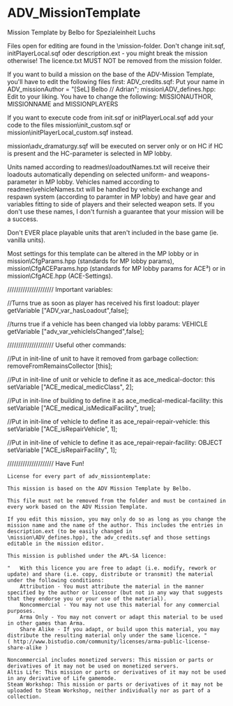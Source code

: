 # ADV_MissionTemplate
Mission Template by Belbo for Spezialeinheit Luchs

Files open for editing are found in the \mission\-folder. Don't change init.sqf, initPlayerLocal.sqf oder description.ext - you might break the mission otherwise!
The licence.txt MUST NOT be removed from the mission folder.

If you want to build a mission on the base of the ADV-Mission Template, you'll have to edit the following files first:
ADV_credits.sqf: Put your name in ADV_missionAuthor = "[SeL] Belbo // Adrian";
mission\ADV_defines.hpp: Edit to your liking. You have to change the following: MISSIONAUTHOR, MISSIONNAME and MISSIONPLAYERS

If you want to execute code from init.sqf or initPlayerLocal.sqf add your code to the files mission\init_custom.sqf or mission\initPlayerLocal_custom.sqf instead.

mission\adv_dramaturgy.sqf will be executed on server only or on HC if HC is present and the HC-parameter is selected in MP lobby.

Units named according to readmes\loadoutNames.txt will receive their loadouts automatically depending on selected uniform- and weapons-parameter in MP lobby.
Vehicles named according to readmes\vehicleNames.txt will be handled by vehicle exchange and respawn system (according to paramter in MP lobby) and have gear and variables fitting to side of players and their selected weapon sets.
If you don't use these names, I don't furnish a guarantee that your mission will be a success.

Don't EVER place playable units that aren't included in the base game (ie. vanilla units).

Most settings for this template can be altered in the MP lobby or in mission\CfgParams.hpp (standards for MP lobby params), mission\CfgACEParams.hpp (standards for MP lobby params for ACE³) or in mission\CfgACE.hpp (ACE-Settings).

/////////////////////
Important variables:

//Turns true as soon as player has received his first loadout:
player getVariable ["ADV_var_hasLoadout",false];

//turns true if a vehicle has been changed via lobby params:
VEHICLE getVariable ["adv_var_vehicleIsChanged",false];

/////////////////////
Useful other commands:

//Put in init-line of unit to have it removed from garbage collection:
removeFromRemainsCollector [this];

//Put in init-line of unit or vehicle to define it as ace_medical-doctor:
this setVariable ["ACE_medical_medicClass", 2];

//Put in init-line of building to define it as ace_medical-medical-facility:
this setVariable ["ACE_medical_isMedicalFacility", true];

//Put in init-line of vehicle to define it as ace_repair-repair-vehicle:
this setVariable ["ACE_isRepairVehicle", 1];

//Put in init-line of vehicle to define it as ace_repair-repair-facility:
OBJECT setVariable ["ACE_isRepairFacility", 1];

/////////////////////
Have Fun!


	License for every part of adv_missiontemplate:
	
	This mission is based on the ADV Mission Template by Belbo.

	This file must not be removed from the folder and must be contained in every work based on the ADV Mission Template.

	If you edit this mission, you may only do so as long as you change the mission name and the name of the author. This includes the entries in description.ext (to be easily changed in
	\mission\ADV_defines.hpp), the adv_credits.sqf and those settings editable in the mission editor.

	This mission is published under the APL-SA licence:

	"	With this licence you are free to adapt (i.e. modify, rework or update) and share (i.e. copy, distribute or transmit) the material under the following conditions:
		Attribution - You must attribute the material in the manner specified by the author or licensor (but not in any way that suggests that they endorse you or your use of the material).
		Noncommercial - You may not use this material for any commercial purposes.
		Arma Only - You may not convert or adapt this material to be used in other games than Arma.
		Share Alike - If you adapt, or build upon this material, you may distribute the resulting material only under the same licence.	" 
	( http://www.bistudio.com/community/licenses/arma-public-license-share-alike )

	Noncommercial includes monetized servers: This mission or parts or derivatives of it may not be used on monetized servers.
	Altis Life: This mission or parts or derivatives of it may not be used in any derivative of Life gamemode.
	Steam Workshop: This mission or parts or derivatives of it may not be uploaded to Steam Workshop, neither individually nor as part of a collection.
